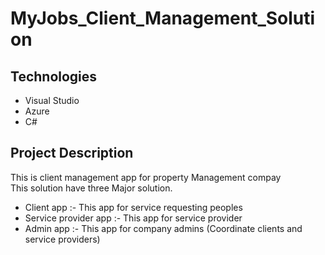 # MyJobs_Client_Management_Solution

## Technologies 
* Visual Studio
* Azure
* C#

## Project Description
This is client management app for property Management compay </br>
This solution have three Major solution. </br>
* Client app :- This app for service requesting peoples
* Service provider app :- This app for service provider 
* Admin app :- This app for company admins (Coordinate clients and service providers)
